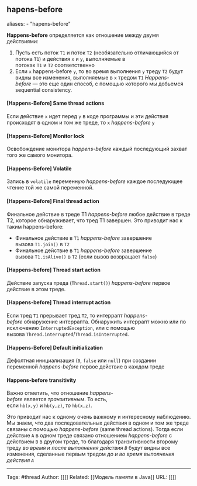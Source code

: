## hapens-before

aliases: 
	- "hapens-before"

**Happens-before** определяется как отношение между двумя действиями:
1. Пусть есть поток `T1` и поток `T2` (необязательно отличающийся от потока `T1`) и действия `x` и `y`, выполняемые в потоках `T1` и `T2` соответственно
2. Если `x` happens-before `y`, то во время выполнения `y` треду `T2` будут видны все изменения, выполняемые в `x` тредом `T1`
_Happens-before_ — это еще один способ, с помощью которого мы добьемся sequential consistency.
#### [Happens-Before] Same thread actions
Если действие `x` идет перед `y` в коде программы и эти действия происходят в одном и том же треде, то `x` _happens-before_ `y`
#### [Happens-Before] Monitor lock
Освобождение монитора _happens-before_ каждый последующий захват того же самого монитора.
#### [Happens-Before] Volatile
Запись в `volatile` переменную _happens-before_ каждое последующее чтение той же самой переменной.
#### [Happens-Before] Final thread action
Финальное действие в треде T1 _happens-before_ любое действие в треде T2, которое обнаруживает, что тред T1 завершен.
Это приводит нас к таким happens-before:
- Финальное действие в `T1` _happens-before_ завершение вызова `T1.join()` в `T2`
- Финальное действие в `T1` _happens-before_ завершение вызова `T1.isAlive()` в `T2` (если вызов возвращает `false`)
#### [Happens-before] Thread start action
Действие запуска треда (`Thread.start()`) _happens-before_ первое действие в этом треде.
#### [Happens-before] Thread interrupt action
Если тред `T1` прерывает тред `T2`, то интеррапт _happens-before_ обнаружение интеррапта. Обнаружить интеррапт можно или по исключению `InterruptedException`, или с помощью вызова `Thread.interrupted`/`Thread.isInterrupted`.

#### [Happens-Before] Default initialization
Дефолтная инициализация (`0`, `false` или `null`) при создании переменной _happens-before_ первое действие в каждом треде

#### Happens-before transitivity
Важно отметить, что отношение _happens-before_ является _транзитивным_. То есть, если `hb(x,y)` и `hb(y,z)`, _то_ `hb(x,z)`.

Это приводит нас к одному очень важному и интересному наблюдению. Мы знаем, что два последовательных действия в одном и том же треде связаны с помощью _happens-before_ (same thread actions). Тогда если действие `A` в одном треде связано отношением _happens-before_ с действием `B` в другом треде, то благодаря транзитивности второму треду _во время и после выполнения действия `B`_ будут видны все изменения, сделанные первым тредом _до и во время выполнения действия `A`_



---
Tags: #thread
Author: [[]]
Related: [[Модель памяти в Java]]
URL: [[]]